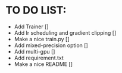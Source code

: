 # TO DO LIST:

- Add Trainer []
- Add lr scheduling and gradient clipping []
- Make a nice train.py []
- Add mixed-precision option []
- Add multi-gpu []
- Add requirement.txt
- Make a nice README []